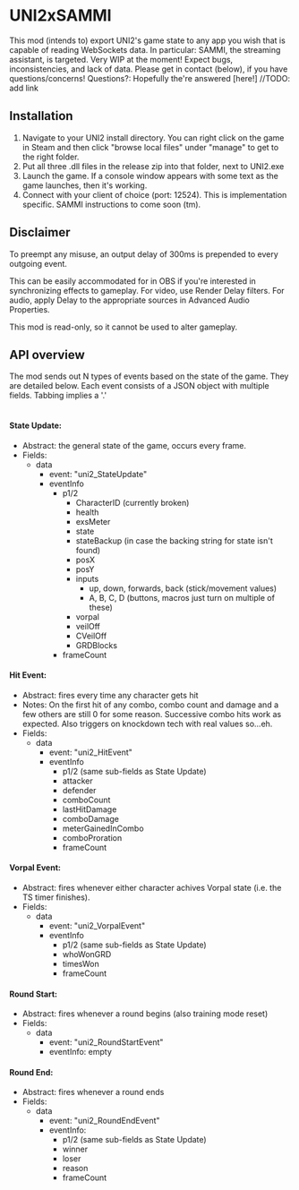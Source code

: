 # UNI2xSAMMI
 
This mod (intends to) export UNI2's game state to any app you wish that is capable of reading WebSockets data. In particular: SAMMI, the streaming assistant, is targeted.
Very WIP at the moment! Expect bugs, inconsistencies, and lack of data. Please get in contact (below), if you have questions/concerns!
Questions?: Hopefully the're answered [here!] //TODO: add link

## Installation
1. Navigate to your UNI2 install directory. You can right click on the game in Steam and then click "browse local files" under "manage" to get to the right folder.
2. Put all three .dll files in the release zip into that folder, next to UNI2.exe
3. Launch the game. If a console window appears with some text as the game launches, then it's working.
4. Connect with your client of choice (port: 12524). This is implementation specific. SAMMI instructions to come soon (tm).

## Disclaimer
To preempt any misuse, an output delay of 300ms is prepended to every outgoing event.

This can be easily accommodated for in OBS if you're interested in synchronizing effects to gameplay. For video, use Render Delay filters. For audio, apply Delay to the appropriate sources in Advanced Audio Properties.

This mod is read-only, so it cannot be used to alter gameplay.

## API overview
The mod sends out N types of events based on the state of the game. They are detailed below.
Each event consists of a JSON object with multiple fields. Tabbing implies a '.'
<br><br>
#### State Update:
* Abstract: the general state of the game, occurs every frame.
* Fields:
    * data
        * event: "uni2_StateUpdate"
        * eventInfo
            * p1/2
                * CharacterID (currently broken)
                * health
                * exsMeter
                * state
                * stateBackup (in case the backing string for state isn't found)
                * posX
                * posY
                * inputs
                    * up, down, forwards, back (stick/movement values)
                    * A, B, C, D (buttons, macros just turn on multiple of these)
                * vorpal
                * veilOff
                * CVeilOff
                * GRDBlocks
            * frameCount

#### Hit Event:
* Abstract: fires every time any character gets hit
* Notes: On the first hit of any combo, combo count and damage and a few others are still 0 for some reason. Successive combo hits work as expected. Also triggers on knockdown tech with real values so...eh.
* Fields:
    * data
        * event: "uni2_HitEvent"
        * eventInfo
            * p1/2 (same sub-fields as State Update)
            * attacker
            * defender
            * comboCount
            * lastHitDamage
            * comboDamage
            * meterGainedInCombo
            * comboProration
            * frameCount

#### Vorpal Event:
* Abstract: fires whenever either character achives Vorpal state (i.e. the TS timer finishes).
* Fields:
    * data
        * event: "uni2_VorpalEvent"
        * eventInfo
            * p1/2 (same sub-fields as State Update)
            * whoWonGRD
            * timesWon
            * frameCount

#### Round Start:
* Abstract: fires whenever a round begins (also training mode reset)
* Fields:
    * data
        * event: "uni2_RoundStartEvent"
        * eventInfo: empty

#### Round End:
* Abstract: fires whenever a round ends
* Fields:
    * data
        * event: "uni2_RoundEndEvent"
        * eventInfo:
            * p1/2 (same sub-fields as State Update)
            * winner
            * loser
            * reason
            * frameCount
